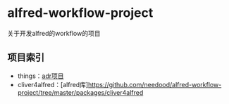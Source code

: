 # alfred-workflow-project
关于开发alfred的workflow的项目

## 项目索引
+ things：[adr项目](https://github.com/needood/alfred-workflow-project/tree/master/packages/things)
+ cliver4alfred：[alfred库]https://github.com/needood/alfred-workflow-project/tree/master/packages/cliver4alfred
